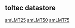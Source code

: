 
## toltec datastore

<a href="data/amLMT25.npz">amLMT25</a>
<a href="data/amLMT50.npz">amLMT50</a>
<a href="data/amLMT75.npz">amLMT75</a>


